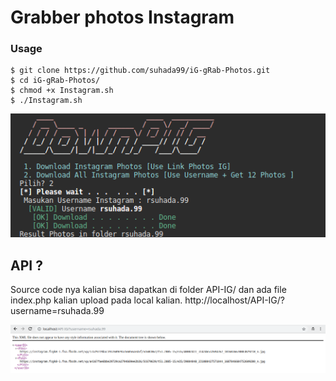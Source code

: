 # Grabber photos Instagram 

### Usage
```
$ git clone https://github.com/suhada99/iG-gRab-Photos.git
$ cd iG-gRab-Photos/
$ chmod +x Instagram.sh
$ ./Instagram.sh
```
<img src="Screenshot/Example.png">


## API ?
Source code nya kalian bisa dapatkan di folder API-IG/ dan ada file index.php kalian upload pada local kalian.
http://localhost/API-IG/?username=rsuhada.99

<img src="Screenshot/API-Example.png">
